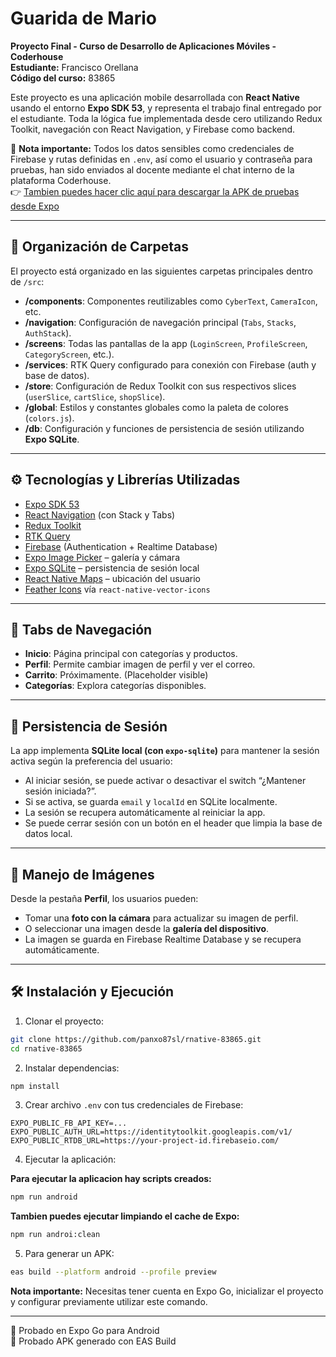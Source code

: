 # Guarida de Mario

**Proyecto Final - Curso de Desarrollo de Aplicaciones Móviles - Coderhouse**  
**Estudiante:** Francisco Orellana  
**Código del curso:** 83865  


Este proyecto es una aplicación mobile desarrollada con **React Native** usando el entorno **Expo SDK 53**, y representa el trabajo final entregado por el estudiante. Toda la lógica fue implementada desde cero utilizando Redux Toolkit, navegación con React Navigation, y Firebase como backend.

🔐 **Nota importante:** Todos los datos sensibles como credenciales de Firebase y rutas definidas en `.env`, así como el usuario y contraseña para pruebas, han sido enviados al docente mediante el chat interno de la plataforma Coderhouse.  
👉 [Tambien puedes hacer clic aquí para descargar la APK de pruebas desde Expo](https://expo.dev/artifacts/eas/ro8C97HKb9BRoRvXZ26S6P.apk)

---

## 📁 Organización de Carpetas

El proyecto está organizado en las siguientes carpetas principales dentro de `/src`:

- **/components**: Componentes reutilizables como `CyberText`, `CameraIcon`, etc.
- **/navigation**: Configuración de navegación principal (`Tabs`, `Stacks`, `AuthStack`).
- **/screens**: Todas las pantallas de la app (`LoginScreen`, `ProfileScreen`, `CategoryScreen`, etc.).
- **/services**: RTK Query configurado para conexión con Firebase (auth y base de datos).
- **/store**: Configuración de Redux Toolkit con sus respectivos slices (`userSlice`, `cartSlice`, `shopSlice`).
- **/global**: Estilos y constantes globales como la paleta de colores (`colors.js`).
- **/db**: Configuración y funciones de persistencia de sesión utilizando **Expo SQLite**.

<!-- ├── App.js
├── /assets                # Imágenes, logos y recursos estáticos
├── /components            # Componentes reutilizables (botones, íconos, textos)
├── /constants             # Constantes globales (categorías, colores)
├── /navigation
│   ├── /auth              # Stack para login y registro
│   └── /tabs              # Navegación principal por tabs
├── /screens
│   ├── /auth              # Pantallas de Login y Signup
│   ├── /shop              # Categorías, Productos, Detalles
│   └── /user              # Perfil de usuario
├── /services              # Configuración de APIs: Auth y Firebase (RTK Query)
└── /store
    ├── /slices            # Slices de Redux Toolkit
    └── index.js           # Configuración del store -->

---

## ⚙️ Tecnologías y Librerías Utilizadas

- [Expo SDK 53](https://docs.expo.dev/versions/latest/)
- [React Navigation](https://reactnavigation.org/) (con Stack y Tabs)
- [Redux Toolkit](https://redux-toolkit.js.org/)
- [RTK Query](https://redux-toolkit.js.org/rtk-query/overview)
- [Firebase](https://firebase.google.com/) (Authentication + Realtime Database)
- [Expo Image Picker](https://docs.expo.dev/versions/latest/sdk/imagepicker/) – galería y cámara
- [Expo SQLite](https://docs.expo.dev/versions/latest/sdk/sqlite/) – persistencia de sesión local
- [React Native Maps](https://github.com/react-native-maps/react-native-maps) – ubicación del usuario
- [Feather Icons](https://feathericons.com/) vía `react-native-vector-icons`

---

## 🧭 Tabs de Navegación

- **Inicio**: Página principal con categorías y productos.
- **Perfil**: Permite cambiar imagen de perfil y ver el correo.
- **Carrito**: Próximamente. (Placeholder visible)
- **Categorías**: Explora categorías disponibles.

---

## 🔐 Persistencia de Sesión

La app implementa **SQLite local (con `expo-sqlite`)** para mantener la sesión activa según la preferencia del usuario:

- Al iniciar sesión, se puede activar o desactivar el switch “¿Mantener sesión iniciada?”.
- Si se activa, se guarda `email` y `localId` en SQLite localmente.
- La sesión se recupera automáticamente al reiniciar la app.
- Se puede cerrar sesión con un botón en el header que limpia la base de datos local.

---

## 📸 Manejo de Imágenes

Desde la pestaña **Perfil**, los usuarios pueden:

- Tomar una **foto con la cámara** para actualizar su imagen de perfil.
- O seleccionar una imagen desde la **galería del dispositivo**.
- La imagen se guarda en Firebase Realtime Database y se recupera automáticamente.

---

## 🛠️ Instalación y Ejecución

1. Clonar el proyecto:

```bash
git clone https://github.com/panxo87sl/rnative-83865.git
cd rnative-83865
```

2. Instalar dependencias:

```bash
npm install
```

3. Crear archivo `.env` con tus credenciales de Firebase:

```
EXPO_PUBLIC_FB_API_KEY=...
EXPO_PUBLIC_AUTH_URL=https://identitytoolkit.googleapis.com/v1/
EXPO_PUBLIC_RTDB_URL=https://your-project-id.firebaseio.com/
```

4. Ejecutar la aplicación:

**Para ejecutar la aplicacion hay scripts creados:** 
```bash
npm run android
```
**Tambien puedes ejecutar limpiando el cache de Expo:** 
```bash
npm run androi:clean 
```

5. Para generar un APK: 
```bash
eas build --platform android --profile preview
```
**Nota importante:** Necesitas tener cuenta en Expo Go, inicializar el proyecto y configurar previamente utilizar este comando.

---
🧪  Probado en Expo Go para Android  
📲  Probado APK generado con EAS Build